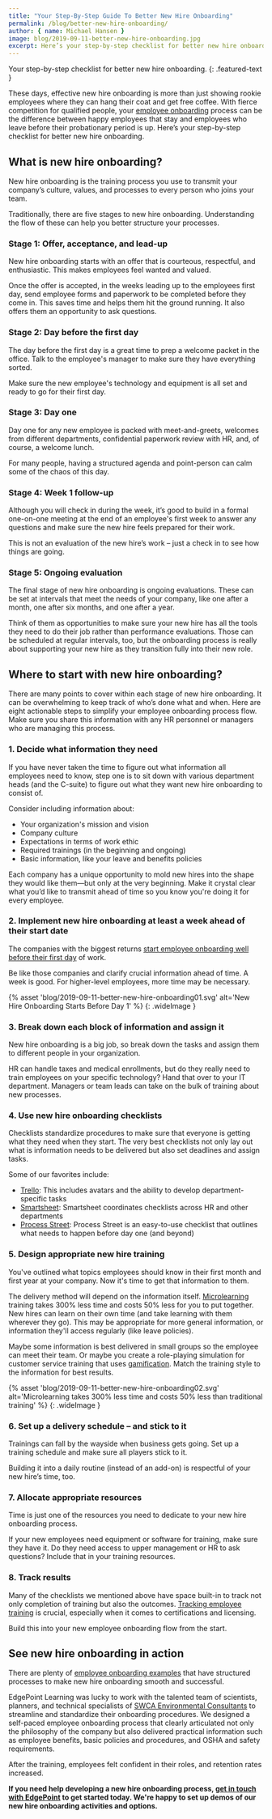 ```yaml
---
title: "Your Step-By-Step Guide To Better New Hire Onboarding"
permalink: /blog/better-new-hire-onboarding/
author: { name: Michael Hansen }
image: blog/2019-09-11-better-new-hire-onboarding.jpg
excerpt: Here’s your step-by-step checklist for better new hire onboarding, from your entry-level employees to key management positions.
---
```


Your step-by-step checklist for better new hire onboarding.
{: .featured-text }

These days, effective new hire onboarding is more than just showing rookie employees where they can hang their coat and get free coffee. With fierce competition for qualified people, your [employee onboarding](/blog/employee-onboarding/) process can be the difference between happy employees that stay and employees who leave before their probationary period is up. Here’s your step-by-step checklist for better new hire onboarding.

## What is new hire onboarding? 

New hire onboarding is the training process you use to transmit your company’s culture, values, and processes to every person who joins your team. 

Traditionally, there are five stages to new hire onboarding. Understanding the flow of these can help you better structure your processes. 

### Stage 1: Offer, acceptance, and lead-up

New hire onboarding starts with an offer that is courteous, respectful, and enthusiastic. This makes employees feel wanted and valued. 

Once the offer is accepted, in the weeks leading up to the employees first day, send employee forms and paperwork to be completed before they come in. This saves time and helps them hit the ground running. It also offers them an opportunity to ask questions. 

### Stage 2: Day before the first day

The day before the first day is a great time to prep a welcome packet in the office. Talk to the employee's manager to make sure they have everything sorted.

Make sure the new employee's technology and equipment is all set and ready to go for their first day.

### Stage 3: Day one

Day one for any new employee is packed with meet-and-greets, welcomes from different departments, confidential paperwork review with HR, and, of course, a welcome lunch.

For many people, having a structured agenda and point-person can calm some of the chaos of this day. 

### Stage 4: Week 1 follow-up

Although you will check in during the week, it’s good to build in a formal one-on-one meeting at the end of an employee's first week to answer any questions and make sure the new hire feels prepared for their work. 

This is not an evaluation of the new hire’s work – just a check in to see how things are going. 

### Stage 5: Ongoing evaluation

The final stage of new hire onboarding is ongoing evaluations. These can be set at intervals that meet the needs of your company, like one after a month, one after six months, and one after a year. 

Think of them as opportunities to make sure your new hire has all the tools they need to do their job rather than performance evaluations. Those can be scheduled at regular intervals, too, but the onboarding process is really about supporting your new hire as they transition fully into their new role.

## Where to start with new hire onboarding? 

There are many points to cover within each stage of new hire onboarding. It can be overwhelming to keep track of who’s done what and when. 
Here are eight actionable steps to simplify your employee onboarding process flow. Make sure you share this information with any HR personnel or managers who are managing this process. 

### 1. Decide what information they need

If you have never taken the time to figure out what information all employees need to know, step one is to sit down with various department heads (and the C-suite) to figure out what they want new hire onboarding to consist of. 

Consider including information about:
* Your organization's mission and vision 
* Company culture
* Expectations in terms of work ethic 
* Required trainings (in the beginning and ongoing)
* Basic information, like your leave and benefits policies

Each company has a unique opportunity to mold new hires into the shape they would like them—but only at the very beginning. Make it crystal clear what you’d like to transmit ahead of time so you know you're doing it for every employee. 

### 2. Implement new hire onboarding at least a week ahead of their start date

The companies with the biggest returns [start employee onboarding well before their first day](http://deliberatepractice.com.au/wp-content/uploads/2013/04/Onboarding-2013.pdf) of work. 

Be like those companies and clarify crucial information ahead of time. A week is good. For higher-level employees, more time may be necessary. 

{% asset 'blog/2019-09-11-better-new-hire-onboarding01.svg'
  alt='New Hire Onboarding Starts Before Day 1' %}
{: .wideImage }

### 3. Break down each block of information and assign it

New hire onboarding is a big job, so break down the tasks and assign them to different people in your organization. 

HR can handle taxes and medical enrollments, but do they really need to train employees on your specific technology? Hand that over to your IT department. Managers or team leads can take on the bulk of training about new processes. 

### 4. Use new hire onboarding checklists

Checklists standardize procedures to make sure that everyone is getting what they need when they start. The very best checklists not only lay out what is information needs to be delivered but also set deadlines and assign tasks. 

Some of our favorites include:
* [Trello](https://trello.com/b/qr3AcASr/new-hire-onboarding): This includes avatars and the ability to develop department-specific tasks
* [Smartsheet](https://www.smartsheet.com/free-onboarding-checklists-and-templates): Smartsheet coordinates checklists across HR and other departments
* [Process Street](https://www.process.st/checklist/employee-onboarding-checklist/): Process Street is an easy-to-use checklist that outlines what needs to happen before day one (and beyond)

### 5. Design appropriate new hire training

You've outlined what topics employees should know in their first month and first year at your company. Now it's time to get that information to them. 

The delivery method will depend on the information itself. [Microlearning](/blog/microlearning) training takes 300% less time and costs 50% less for you to put together. New hires can learn on their own time (and take learning with them wherever they go). This may be appropriate for more general information, or information they'll access regularly (like leave policies). 

Maybe some information is best delivered in small groups so the employee can meet their team. Or maybe you create a role-playing simulation for customer service training that uses [gamification](/blog/gamification-in-elearning/). Match the training style to the information for best results.

{% asset 'blog/2019-09-11-better-new-hire-onboarding02.svg'
  alt='Microlearning takes 300% less time and costs 50% less than traditional training' %}
{: .wideImage }

### 6. Set up a delivery schedule – and stick to it

Trainings can fall by the wayside when business gets going. Set up a training schedule and make sure all players stick to it. 

Building it into a daily routine (instead of an add-on) is respectful of your new hire’s time, too.

### 7. Allocate appropriate resources

Time is just one of the resources you need to dedicate to your new hire onboarding process. 

If your new employees need equipment or software for training, make sure they have it. Do they need access to upper management or HR to ask questions? Include that in your training resources. 

### 8. Track results

Many of the checklists we mentioned above have space built-in to track not only completion of training but also the outcomes. [Tracking employee training](/blog/how-to-keep-track-of-training/) is crucial, especially when it comes to certifications and licensing. 

Build this into your new employee onboarding flow from the start. 

## See new hire onboarding in action 

There are plenty of [employee onboarding examples](https://www.saplinghr.com/blog/top-employee-onboarding-programs) that have structured processes to make new hire onboarding smooth and successful. 

EdgePoint Learning was lucky to work with the talented team of scientists, planners, and technical specialists of [SWCA Environmental Consultants](/story/swca/) to streamline and standardize their onboarding procedures. We designed a self-paced employee onboarding process that clearly articulated not only the philosophy of the company but also delivered practical information such as employee benefits, basic policies and procedures, and OSHA and safety requirements. 

After the training, employees felt confident in their roles, and retention rates increased.

<strong>If you need help developing a new hire onboarding process, [get in touch with EdgePoint](/contact/) to get started today. We're happy to set up demos of our new hire onboarding activities and options.</strong>